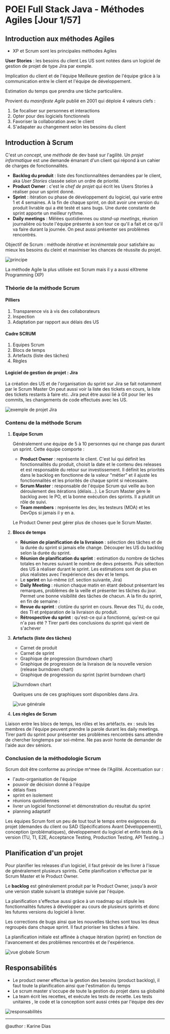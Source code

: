 # POEI Full Stack Java - Méthodes Agiles  [Jour 1/57]

## Introduction aux méthodes Agiles

- XP et Scrum sont les principales méthodes Agiles

**User Stories** : les besoins du client
Les US sont notées dans un logiciel de gestion de projet de type Jira par exmple.

Implication du client et de l'équipe
Meilleure gestion de l'équipe grâce à la communication entre le client et l'équipe de développement.

Estimation du temps que prendra une tâche particulière.

Provient du *masnifeste Agile* publié en 2001 qui déploie 4 valeurs clefs :

1. Se focaliser sur personnes et interactions
2. Opter pour des logiciels fonctionnels
3. Favoriser la collaboration avec le client
4. S'adapater au changement selon les besoins du client

## Introduction à Scrum

C'est un *concept*, une *méthode* de dev basé sur l'agilité.
Un *projet informatique* est une demande émanant d'un client qui répond à un cahier de charges de fonctionnalités.

- **Backlog du produit** : liste des fonctionnalitées demandées par le client, aka *User Stories* classée selon un ordre de priorité.
- **Product Owner** : c'est le *chef de projet* qui écrit les Users Stories à réaliser pour un sprint donné.
- **Sprint** : itération ou phase de développement du logiciel, qui varie entre 1 et 4 semaines. A la fin de chaque sprint, on doit avoir une version du produit livrable qui a été testé et sans bugs. Une durée constante de sprint apporte un meilleur rythme.
- **Daily meetings** : Mêlées quotidiennes ou *stand-up meetings*, réunion journalière où toute l'équipe présente à son tour ce qu'il a fait et ce qu'il va faire durant la journée. On peut aussi présenter ses problèmes rencontrés.

Objectif de Scrum : méthode *itérative* et *incrémentale* pour satisfaire au mieux les besoins du cleint et maximiser les chances de réussite du projet.

![principe](https://laurine-parmentier.fr/wp-content/uploads/2020/02/15067158503807_scrum_pratiques.png)

La méthode Agile la plus utilisée est Scrum mais il y a aussi eXtreme Programming (XP)

### Théorie de la méthode Scrum

#### Pilliers

1. Transparence vis à vis des collaborateurs
2. Inspection
3. Adaptation par rapport aux délais des US

#### Cadre SCRUM

1. Equipes Scrum
2. Blocs de temps
3. Artefacts (liste des tâches)
4. Règles

#### Logiciel de gestion de projet : Jira

La création des US et de l'organisation du sprint sur Jira se fait notamment par le Scrum Master
On peut aussi voir la liste des tickets en cours, la liste des tickets restants à faire etc.
Jira peut être aussi lié à Git pour lier les commits, les changements de code effectués avec les US.

![exemple de projet Jira](https://valiantys.com/app/uploads/2016/03/Backlog@2x.png)

### Contenu de la méthode Scrum

1. **Equipe Scrum**

    Généralement une équipe de 5 à 10 personnes qui ne change pas durant un sprint. Cette équipe comporte :
    - **Product Owner** : représente le client. C'est lui qui définit les fonctionnalités du produit, choisit la date et le contenu des releases et est responsable du retour sur investissement. Il définit les priorités dans le backlog en fonctionne de la valeur "métier" et il ajuste les fonctionnalités et les priorités de chaque sprint si nécessaire.
    - **Scrum Master** : responsable de l'équipe Scrum qui veille au bon déroulement des itérations (délais...). Le Scrum Master gère le backlog avec le PO, et la bonne exécution des sprints. Il a plutôt un rôle de suivi.
    - **Team members** : représente les dev, les testeurs (MOA) et les DevOps si jamais il y en a.

    Le Product Owner peut gérer plus de choses que le Scrum Master.

2. **Blocs de temps**

    - **Réunion de planification de la livraison** : sélection des tâches et de la durée du sprint si jamais elle change. Découper les US du backlog selon la durée du sprint.
    - **Réunion de planification du sprint** : estimation du nombre de tâches totales en heures suivant le nombre de devs présents. Puis sélection des US à réaliser durant le sprint. Les estimations sont de plus en plus réalistes avec l'expérience des dev et le temps.
    - Le **sprint** en lui-même (cf. section suivante, Jira)
    - **Daily Meeting** : réunion chaque matin en étant debout présentant les remarques, problèmes de la veille et présenter les tâches du jour. Permet une bonne visibilité des tâches de chacun.
    A la fin du sprint, en fin de semaine :
    - **Revue du sprint** : clotûre du sprint en cours. Revue des TU, du code, des TI et préparation de la livraison du produit.
    - **Rétrospective du sprint** : qu'est-ce qui a fonctionné, qu'est-ce qui n'a pas été ? Tirer parti des conclusions du sprint qui vient de s'achever

3. **Artefacts (liste des tâches)**

    - Carnet de produit
    - Carnet de sprint
    - Graphique de progression (burndown chart)
    - Graphique de progression de la livraison de la nouvelle version (release burndown chart)
    - Graphique de progression du sprint (sprint burndown chart)

    ![burndown chart](https://upload.wikimedia.org/wikipedia/commons/thumb/8/8e/SampleBurndownChart.svg/1920px-SampleBurndownChart.svg.png)

    Quelques uns de ces graphiques sont disponibles dans Jira.

    ![vue générale](https://bubbleplan.net/blog/wp-content/uploads/2018/05/430.jpeg)

4. **Les règles de Scrum**

Liaison entre les blocs de temps, les rôles et les artéfacts.
ex : seuls les membres de l'équipe peuvent prendre la parole durant les daily meetings.
Tirer parti du sprint pour présenter ses problèmes rencontrés sans attendre de chercher longtemps par soi-même. Ne pas avoir honte de demander de l'aide aux dev séniors.

### Conclusion de la méthodologie Scrum

Scrum doit être conforme au principe m^mee de l'Agilité.
Accentuation sur :

- l'auto-organisation de l'équipe
- pouvoir de décision donné à l'équipe
- délais fixes
- sprint en isolement
- réunions quotidiennes
- livrer un logiciel fonctionnel et démonstration du résultat du sprint
- planning adaptatif

Les équipes Scrum font un peu de tout tout le temps entre exigences du projet (demandes du client ou SAD (Spécifications Avant Développement)), conception (problématiques), développement du logiciel et enfin tests de la version (TU, TI, E2E, Acceptance Testing, Production Testing, API Testing...)

## Planification d'un projet

Pour planifier les releases d'un logiciel, il faut prévoir de les livrer à l'issue de généralement plusieurs sprints. Cette planification s'effectue par le Scrum Master et le Product Owner.

Le **backlog** est généralement produit par le Product Owner,  jusqu'à avoir une version stable suivant la stratégie suivie par l'équipe.

La planification s'effectue aussi grâce à un roadmap qui stipule les fonctionnalités futures à développer au cours de plusieurs sprints et donc les futures versions du logiciel à livrer.

Les corrections de bugs ainsi que les nouvelles tâches sont tous les deux regroupés dans chaque sprint. Il faut prioriser les tâches à faire.

La planification initiale est affinée à chaque itération (sprint) en fonction de l'avancement et des problèmes rencontrés et de l'expérience.

![vue globale Scrum](https://upload.wikimedia.org/wikipedia/commons/8/89/VueGlobaleScrum.png)

## Responsabilités

- Le product owner effectue la gestion des besoins (product backlog), il faut toute la planification ainsi que l'estimation du temps
- Le scrum master s'occupe de toute la gestion du projet dans sa globalité
- La team écrit les recettes, et exécute les tests de recette. Les tests unitaires , le code et la conception sont aussi créés par l'équipe des dev

![responsabilités](https://image.slidesharecdn.com/oeildecoachscrumroles-et-responsabilitesv1-180326180740/95/oeildecoach-scrum-rolesetresponsabilites-3-638.jpg?cb=1534187827)

----------------------
@author : Karine Dias
